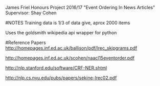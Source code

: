 James Friel
Honours Project 2016/17
"Event Ordering In News Articles"
Supervisor: Shay Cohen


#NOTES
Training data is 1/3 of data give, aprox 2000 items

Uses the goldsmith wikipedia api wrapper for python

#Reference Papers
http://homepages.inf.ed.ac.uk/ballison/pdf/lrec_skipgrams.pdf

http://homepages.inf.ed.ac.uk/scohen/naacl15eventorder.pdf

http://nlp.stanford.edu/software/CRF-NER.shtml

http://nlp.cs.nyu.edu/pubs/papers/sekine-lrec02.pdf
